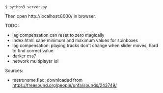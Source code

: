 ```
$ python3 server.py
```

Then open http://localhost:8000/ in browser.

TODO:
- lag compensation can reset to zero magically
- index.html: sane minimum and maximum values for spinboxes
- lag compensation: playing tracks don't change when slider moves, hard to find correct value
- darker css?
- network multiplayer lol

Sources:
- metronome.flac: downloaded from https://freesound.org/people/unfa/sounds/243749/
